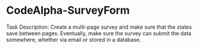 # CodeAlpha-SurveyForm

Task Description: Create a multi-page survey and make sure that the states save between pages. Eventually, make sure the survey can submit the data somewhere, whether via email or stored in a database.
